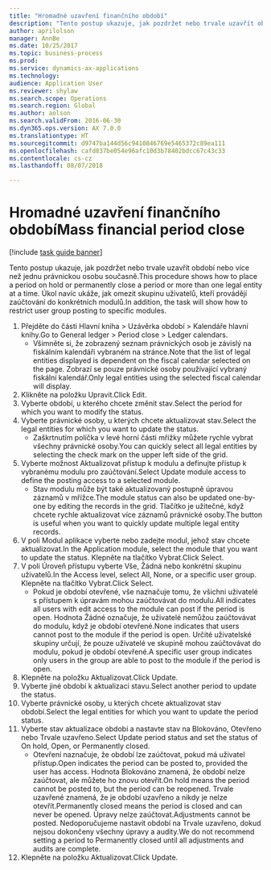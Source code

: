 ```yaml
--- 
title: "Hromadné uzavření finančního období"
description: "Tento postup ukazuje, jak pozdržet nebo trvale uzavřít období nebo více než jednu právnickou osobu současně."
author: aprilolson
manager: AnnBe
ms.date: 10/25/2017
ms.topic: business-process
ms.prod: 
ms.service: dynamics-ax-applications
ms.technology: 
audience: Application User
ms.reviewer: shylaw
ms.search.scope: Operations
ms.search.region: Global
ms.author: aolson
ms.search.validFrom: 2016-06-30
ms.dyn365.ops.version: AX 7.0.0
ms.translationtype: HT
ms.sourcegitcommit: d9747ba144d56c9410846769e5465372c89ea111
ms.openlocfilehash: cafd837be054e96afc10d3b78402bdcc67c43c33
ms.contentlocale: cs-cz
ms.lasthandoff: 08/07/2018

---
```

# <a name="mass-financial-period-close"></a><span data-ttu-id="a9e6e-103">Hromadné uzavření finančního období</span><span class="sxs-lookup"><span data-stu-id="a9e6e-103">Mass financial period close</span></span>

[!include [task guide banner](../../includes/task-guide-banner.md)]

<span data-ttu-id="a9e6e-104">Tento postup ukazuje, jak pozdržet nebo trvale uzavřít období nebo více než jednu právnickou osobu současně.</span><span class="sxs-lookup"><span data-stu-id="a9e6e-104">This procedure shows how to place a period on hold or permanently close a period or more than one legal entity at a time.</span></span> <span data-ttu-id="a9e6e-105">Úkol navíc ukáže, jak omezit skupinu uživatelů, kteří provádějí zaúčtování do konkrétních modulů.</span><span class="sxs-lookup"><span data-stu-id="a9e6e-105">In addition, the task will show how to restrict user group posting to specific modules.</span></span>

1. <span data-ttu-id="a9e6e-106">Přejděte do části Hlavní kniha > Uzávěrka období > Kalendáře hlavní knihy.</span><span class="sxs-lookup"><span data-stu-id="a9e6e-106">Go to General ledger > Period close > Ledger calendars.</span></span>
    * <span data-ttu-id="a9e6e-107">Všimněte si, že zobrazený seznam právnických osob je závislý na fiskálním kalendáři vybraném na stránce.</span><span class="sxs-lookup"><span data-stu-id="a9e6e-107">Note that the list of legal entities displayed is dependent on the fiscal calendar selected on the page.</span></span> <span data-ttu-id="a9e6e-108">Zobrazí se pouze právnické osoby používající vybraný fiskální kalendář.</span><span class="sxs-lookup"><span data-stu-id="a9e6e-108">Only legal entities using the selected fiscal calendar will display.</span></span>  
2. <span data-ttu-id="a9e6e-109">Klikněte na položku Upravit.</span><span class="sxs-lookup"><span data-stu-id="a9e6e-109">Click Edit.</span></span>
3. <span data-ttu-id="a9e6e-110">Vyberte období, u kterého chcete změnit stav.</span><span class="sxs-lookup"><span data-stu-id="a9e6e-110">Select the period for which you want to modify the status.</span></span>
4. <span data-ttu-id="a9e6e-111">Vyberte právnické osoby, u kterých chcete aktualizovat stav.</span><span class="sxs-lookup"><span data-stu-id="a9e6e-111">Select the legal entities for which you want to update the status.</span></span>
    * <span data-ttu-id="a9e6e-112">Zaškrtnutím políčka v levé horní části mřížky můžete rychle vybrat všechny právnické osoby.</span><span class="sxs-lookup"><span data-stu-id="a9e6e-112">You can quickly select all legal entities  by selecting the check mark on the upper left side of the grid.</span></span>  
5. <span data-ttu-id="a9e6e-113">Vyberte možnost Aktualizovat přístup k modulu a definujte přístup k vybranému modulu pro zaúčtování.</span><span class="sxs-lookup"><span data-stu-id="a9e6e-113">Select Update module access to define the posting access to a selected module.</span></span>
    * <span data-ttu-id="a9e6e-114">Stav modulu může být také aktualizovaný postupně úpravou záznamů v mřížce.</span><span class="sxs-lookup"><span data-stu-id="a9e6e-114">The module status can also be updated one-by-one by editing the records in the grid.</span></span> <span data-ttu-id="a9e6e-115">Tlačítko je užitečné, když chcete rychle aktualizovat více záznamů právnické osoby.</span><span class="sxs-lookup"><span data-stu-id="a9e6e-115">The button is useful when you want to quickly update multiple legal entity records.</span></span>  
6. <span data-ttu-id="a9e6e-116">V poli Modul aplikace vyberte nebo zadejte modul, jehož stav chcete aktualizovat.</span><span class="sxs-lookup"><span data-stu-id="a9e6e-116">In the Application module, select the module that you want to update the status.</span></span> <span data-ttu-id="a9e6e-117">Klepněte na tlačítko Vybrat.</span><span class="sxs-lookup"><span data-stu-id="a9e6e-117">Click Select.</span></span>
7. <span data-ttu-id="a9e6e-118">V poli Úroveň přístupu vyberte Vše, Žádná nebo konkrétní skupinu uživatelů.</span><span class="sxs-lookup"><span data-stu-id="a9e6e-118">In the Access level, select All, None, or a specific user group.</span></span> <span data-ttu-id="a9e6e-119">Klepněte na tlačítko Vybrat.</span><span class="sxs-lookup"><span data-stu-id="a9e6e-119">Click Select.</span></span>
    * <span data-ttu-id="a9e6e-120">Pokud je období otevřené, vše naznačuje tomu, že všichni uživatelé s přístupem k úpravám mohou zaúčtovávat do modulu.</span><span class="sxs-lookup"><span data-stu-id="a9e6e-120">All indicates all users with edit access to the module can post if the period is open.</span></span> <span data-ttu-id="a9e6e-121">Hodnota Žádné označuje, že uživatelé nemůžou zaúčtovávat do modulu, když je období otevřené.</span><span class="sxs-lookup"><span data-stu-id="a9e6e-121">None indicates that users cannot post to the module if the period is open.</span></span> <span data-ttu-id="a9e6e-122">Určité uživatelské skupiny určují, že pouze uživatelé ve skupině mohou zaúčtovávat do modulu, pokud je období otevřené.</span><span class="sxs-lookup"><span data-stu-id="a9e6e-122">A specific user group indicates only users in the group are able to post to the module if the period is open.</span></span>  
8. <span data-ttu-id="a9e6e-123">Klepněte na položku Aktualizovat.</span><span class="sxs-lookup"><span data-stu-id="a9e6e-123">Click Update.</span></span>
9. <span data-ttu-id="a9e6e-124">Vyberte jiné období k aktualizaci stavu.</span><span class="sxs-lookup"><span data-stu-id="a9e6e-124">Select another period to update the status.</span></span>
10. <span data-ttu-id="a9e6e-125">Vyberte právnické osoby, u kterých chcete aktualizovat stav období.</span><span class="sxs-lookup"><span data-stu-id="a9e6e-125">Select the legal entities for which you want to update the period status.</span></span>
11. <span data-ttu-id="a9e6e-126">Vyberte stav aktualizace období a nastavte stav na Blokováno, Otevřeno nebo Trvale uzavřeno.</span><span class="sxs-lookup"><span data-stu-id="a9e6e-126">Select Update period status and set the status of On hold, Open, or Permanently closed.</span></span>
    * <span data-ttu-id="a9e6e-127">Otevření naznačuje, že období lze zaúčtovat, pokud má uživatel přístup.</span><span class="sxs-lookup"><span data-stu-id="a9e6e-127">Open indicates the period can be posted to, provided the user has access.</span></span> <span data-ttu-id="a9e6e-128">Hodnota Blokováno znamená, že období nelze zaúčtovat, ale můžete ho znovu otevřít.</span><span class="sxs-lookup"><span data-stu-id="a9e6e-128">On hold means the period cannot be posted to, but the period can be reopened.</span></span> <span data-ttu-id="a9e6e-129">Trvale uzavřené znamená, že je období uzavřeno a nikdy je nelze otevřít.</span><span class="sxs-lookup"><span data-stu-id="a9e6e-129">Permanently closed means the period is closed and can never be opened.</span></span> <span data-ttu-id="a9e6e-130">Úpravy nelze zaúčtovat.</span><span class="sxs-lookup"><span data-stu-id="a9e6e-130">Adjustments cannot be posted.</span></span> <span data-ttu-id="a9e6e-131">Nedoporučujeme nastavit období na Trvale uzavřeno, dokud nejsou dokončeny všechny úpravy a audity.</span><span class="sxs-lookup"><span data-stu-id="a9e6e-131">We do not recommend setting a period to Permanently closed until all adjustments and audits are complete.</span></span>  
12. <span data-ttu-id="a9e6e-132">Klepněte na položku Aktualizovat.</span><span class="sxs-lookup"><span data-stu-id="a9e6e-132">Click Update.</span></span>


